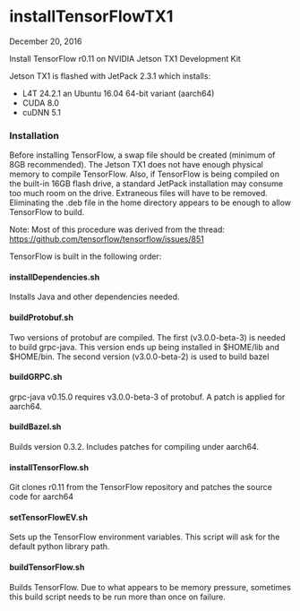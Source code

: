 # installTensorFlowTX1
December 20, 2016

Install TensorFlow r0.11 on NVIDIA Jetson TX1 Development Kit

Jetson TX1 is flashed with JetPack 2.3.1 which installs:
* L4T 24.2.1 an Ubuntu 16.04 64-bit variant (aarch64)
* CUDA 8.0
* cuDNN 5.1

### Installation
Before installing TensorFlow, a swap file should be created (minimum of 8GB recommended). The Jetson TX1 does not have enough physical memory to compile TensorFlow. Also, if TensorFlow is being compiled on the built-in 16GB flash drive, a standard JetPack installation may consume too much room on the drive. Extraneous files will have to be removed. Eliminating the .deb file in the home directory appears to be enough to allow TensorFlow to build.

Note: Most of this procedure was derived from the thread: https://github.com/tensorflow/tensorflow/issues/851

TensorFlow is built in the following order:

#### installDependencies.sh
Installs Java and other dependencies needed.

#### buildProtobuf.sh
Two versions of protobuf are compiled. The first (v3.0.0-beta-3) is needed to build grpc-java. This version ends up being installed in $HOME/lib and $HOME/bin. The second version (v3.0.0-beta-2) is used to build bazel

#### buildGRPC.sh
grpc-java v0.15.0 requires v3.0.0-beta-3 of protobuf. A patch is applied for aarch64.

#### buildBazel.sh
Builds version 0.3.2. Includes patches for compiling under aarch64.

#### installTensorFlow.sh
Git clones r0.11 from the TensorFlow repository and patches the source code for aarch64

#### setTensorFlowEV.sh
Sets up the TensorFlow environment variables. This script will ask for the default python library path.

#### buildTensorFlow.sh
Builds TensorFlow. Due to what appears to be memory pressure, sometimes this build script needs to be run more than once on failure.
